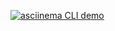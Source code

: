 [![asciinema CLI
demo](https://asciinema.org/a/fXCvcNM3cg57ekEy4sqIF7PmN.svg)](https://asciinema.org/a/fXCvcNM3cg57ekEy4sqIF7PmN?autoplay=1)
